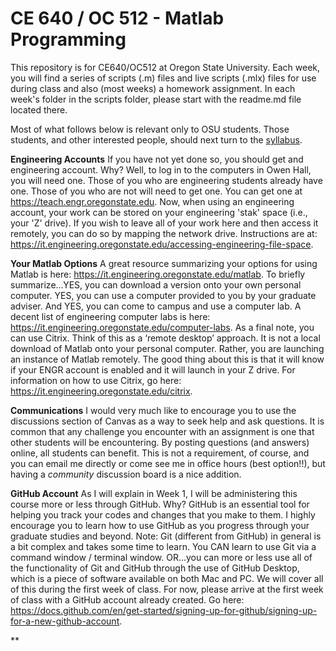 # CE 640 / OC 512 - Matlab Programming

This repository is for CE640/OC512 at Oregon State University. Each week, you will find a series of scripts (.m) files and live scripts (.mlx) files for use during class and also (most weeks) a homework assignment. In each week's folder in the scripts folder, please start with the readme.md file located there.

Most of what follows below is relevant only to OSU students. Those students, and other interested people, should next turn to the [syllabus](syllabus.md).

**Engineering Accounts**
If you have not yet done so, you should get and engineering account. Why? Well, to log in to the computers in Owen Hall, you will need one. Those of you who are engineering students already have one. Those of you who are not will need to get one. You can get one at https://teach.engr.oregonstate.edu. Now, when using an engineering account, your work can be stored on your engineering 'stak' space (i.e., your 'Z' drive). If you wish to leave all of your work here and then access it remotely, you can do so by mapping the network drive. Instructions are at: https://it.engineering.oregonstate.edu/accessing-engineering-file-space. 

**Your Matlab Options**
A great resource summarizing your options for using Matlab is here: https://it.engineering.oregonstate.edu/matlab. To briefly summarize...YES, you can download a version onto your own personal computer. YES, you can use a computer provided to you by your graduate adviser. And YES, you can come to campus and use a computer lab. A decent list of engineering computer labs is here: https://it.engineering.oregonstate.edu/computer-labs. As a final note, you can use Citrix. Think of this as a ‘remote desktop’ approach. It is not a local download of Matlab onto your personal computer. Rather, you are launching an instance of Matlab remotely. The good thing about this is that it will know if your ENGR account is enabled and it will launch in your Z drive. For information on how to use Citrix, go here: https://it.engineering.oregonstate.edu/citrix. 

**Communications**
I would very much like to encourage you to use the discussions section of Canvas as a way to seek help and ask questions. It is common that any challenge you encounter with an assignment is one that other students will be encountering. By posting questions (and answers) online, all students can benefit. This is not a requirement, of course, and you can email me directly or come see me in office hours (best option!!), but having a _community_ discussion board is a nice addition.

**GitHub Account**
As I will explain in Week 1, I will be administering this course more or less through GitHub. Why? GitHub is an essential tool for helping you track your codes and changes that you make to them. I highly encourage you to learn how to use GitHub as you progress through your graduate studies and beyond. Note: Git (different from GitHub) in general is a bit complex and takes some time to learn. You CAN learn to use Git via a command window / terminal window. OR...you can more or less use all of the functionality of Git and GitHub through the use of GitHub Desktop, which is a piece of software available on both Mac and PC. We will cover all of this during the first week of class. For now, please arrive at the first week of class with a GitHub account already created. Go here: https://docs.github.com/en/get-started/signing-up-for-github/signing-up-for-a-new-github-account. 

**
